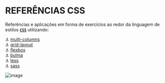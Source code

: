 # REFERÊNCIAS CSS

Referências e aplicações em forma de exercícios ao redor da linguagem de estilos [**`CSS`**](https://developer.mozilla.org/pt-BR/docs/Web/CSS) utilizando:

:anchor: [multi-columns](https://github.com/leandrobeandrade/css-references/tree/master/multi-columns) <br>
:anchor: [grid-layout](https://github.com/leandrobeandrade/css-references/tree/master/grid-layout) <br>
:anchor: [flexbox](https://github.com/leandrobeandrade/css-references/tree/master/flexbox) <br>
:anchor: [bulma](https://github.com/leandrobeandrade/css-references/tree/master/bulma) <br>
:anchor: [less](https://github.com/leandrobeandrade/css-references/tree/master/less) <br>
:anchor: [sass](https://github.com/leandrobeandrade/css-references/tree/master/sass) <br>

![image](https://user-images.githubusercontent.com/24658433/235740489-b3673471-6bb5-4138-9924-c51cfd6fb787.png)
